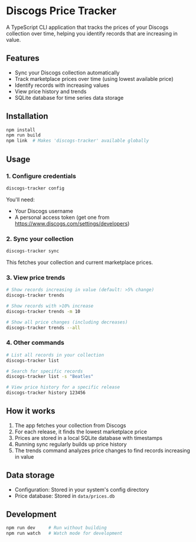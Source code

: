# Discogs Price Tracker

A TypeScript CLI application that tracks the prices of your Discogs collection over time, helping you identify records that are increasing in value.

## Features

- Sync your Discogs collection automatically
- Track marketplace prices over time (using lowest available price)
- Identify records with increasing values
- View price history and trends
- SQLite database for time series data storage

## Installation

```bash
npm install
npm run build
npm link  # Makes 'discogs-tracker' available globally
```

## Usage

### 1. Configure credentials

```bash
discogs-tracker config
```

You'll need:
- Your Discogs username
- A personal access token (get one from https://www.discogs.com/settings/developers)

### 2. Sync your collection

```bash
discogs-tracker sync
```

This fetches your collection and current marketplace prices.

### 3. View price trends

```bash
# Show records increasing in value (default: >5% change)
discogs-tracker trends

# Show records with >10% increase
discogs-tracker trends -m 10

# Show all price changes (including decreases)
discogs-tracker trends --all
```

### 4. Other commands

```bash
# List all records in your collection
discogs-tracker list

# Search for specific records
discogs-tracker list -s "Beatles"

# View price history for a specific release
discogs-tracker history 123456
```

## How it works

1. The app fetches your collection from Discogs
2. For each release, it finds the lowest marketplace price
3. Prices are stored in a local SQLite database with timestamps
4. Running sync regularly builds up price history
5. The trends command analyzes price changes to find records increasing in value

## Data storage

- Configuration: Stored in your system's config directory
- Price database: Stored in `data/prices.db`

## Development

```bash
npm run dev     # Run without building
npm run watch   # Watch mode for development
```